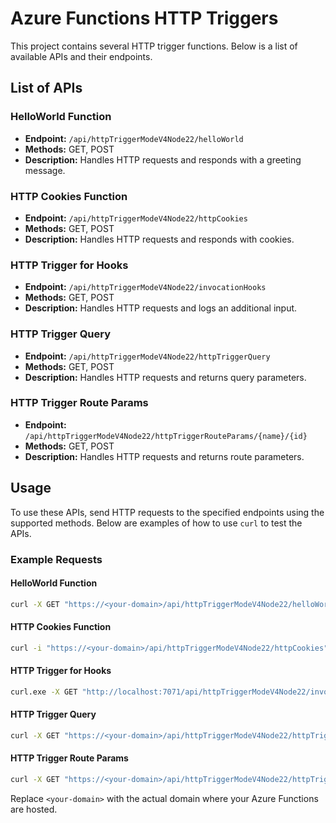 # Azure Functions HTTP Triggers

This project contains several HTTP trigger functions. Below is a list of available APIs and their endpoints.

## List of APIs

### HelloWorld Function
- **Endpoint:** `/api/httpTriggerModeV4Node22/helloWorld`
- **Methods:** GET, POST
- **Description:** Handles HTTP requests and responds with a greeting message.

### HTTP Cookies Function
- **Endpoint:** `/api/httpTriggerModeV4Node22/httpCookies`
- **Methods:** GET, POST
- **Description:** Handles HTTP requests and responds with cookies.

### HTTP Trigger for Hooks
- **Endpoint:** `/api/httpTriggerModeV4Node22/invocationHooks`
- **Methods:** GET, POST
- **Description:** Handles HTTP requests and logs an additional input.

### HTTP Trigger Query
- **Endpoint:** `/api/httpTriggerModeV4Node22/httpTriggerQuery`
- **Methods:** GET, POST
- **Description:** Handles HTTP requests and returns query parameters.

### HTTP Trigger Route Params
- **Endpoint:** `/api/httpTriggerModeV4Node22/httpTriggerRouteParams/{name}/{id}`
- **Methods:** GET, POST
- **Description:** Handles HTTP requests and returns route parameters.

## Usage

To use these APIs, send HTTP requests to the specified endpoints using the supported methods. Below are examples of how to use `curl` to test the APIs.

### Example Requests

#### HelloWorld Function
```sh
curl -X GET "https://<your-domain>/api/httpTriggerModeV4Node22/helloWorld?name=John"
```

#### HTTP Cookies Function
```sh
curl -i "https://<your-domain>/api/httpTriggerModeV4Node22/httpCookies"
```

#### HTTP Trigger for Hooks
```sh
curl.exe -X GET "http://localhost:7071/api/httpTriggerModeV4Node22/invocationHooks" 
```

#### HTTP Trigger Query
```sh
curl -X GET "https://<your-domain>/api/httpTriggerModeV4Node22/httpTriggerQuery?dupe=value1&dupe=value2"
```

#### HTTP Trigger Route Params
```sh
curl -X GET "https://<your-domain>/api/httpTriggerModeV4Node22/httpTriggerRouteParams/John/123"
```

Replace `<your-domain>` with the actual domain where your Azure Functions are hosted.
